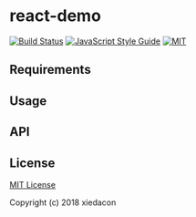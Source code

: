 # react-demo

[![Build Status](https://travis-ci.org/xiedacon/react-demo.svg?branch=master)](https://travis-ci.org/xiedacon/react-demo)
[![JavaScript Style Guide](https://img.shields.io/badge/code_style-standard-brightgreen.svg)](https://standardjs.com)
[![MIT](https://img.shields.io/badge/license-MIT-blue.svg)](https://github.com/xiedacon/react-demo/blob/master/LICENSE)

## Requirements

## Usage

## API

## License

[MIT License](https://github.com/xiedacon/react-demo/blob/master/LICENSE)

Copyright (c) 2018 xiedacon